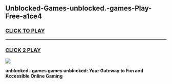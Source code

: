 
## Unblocked-Games-unblocked.-games-Play-Free-a1ce4
<h3>
<a href="https://premium76.site?title=unblocked.-games&ref=23A">CLICK TO PLAY</a></h3>
<hr>

<h3>
<a href="https://premium76.site?title=unblocked.-games&ref=23A">CLICK 2 PLAY</a>
  
</h3>

<a href="https://premium76.site?title=unblocked.-games&ref=23A"><img src="https://clearcache.store/games.png"></a>


**unblocked.-games games unblocked: Your Gateway to Fun and Accessible Online Gaming**
